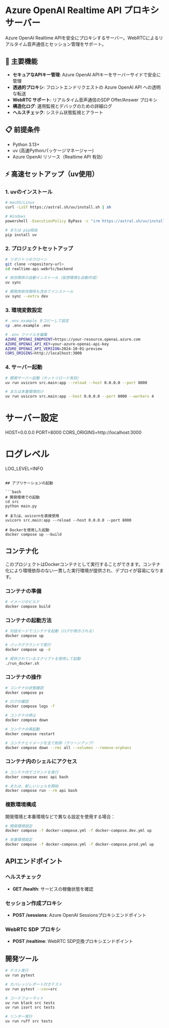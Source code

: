 # Azure OpenAI Realtime API プロキシサーバー

Azure OpenAI Realtime APIを安全にプロキシするサーバー。WebRTCによるリアルタイム音声通信とセッション管理をサポート。

## 🚀 主要機能

- **セキュアなAPIキー管理**: Azure OpenAI APIキーをサーバーサイドで安全に管理
- **透過的プロキシ**: フロントエンドリクエストの Azure OpenAI API への透明な転送
- **WebRTC サポート**: リアルタイム音声通信のSDP Offer/Answer プロキシ
- **構造化ログ**: 運用監視とデバッグのための詳細ログ
- **ヘルスチェック**: システム状態監視とアラート

## 📋 前提条件

- Python 3.13+
- uv (高速Pythonパッケージマネージャー)
- Azure OpenAI リソース（Realtime API 有効）

## ⚡ 高速セットアップ（uv使用）

### 1. uvのインストール
```bash
# macOS/Linux
curl -LsSf https://astral.sh/uv/install.sh | sh

# Windows
powershell -ExecutionPolicy ByPass -c "irm https://astral.sh/uv/install.ps1 | iex"

# または pip経由
pip install uv
```

### 2. プロジェクトセットアップ
```bash
# リポジトリのクローン
git clone <repository-url>
cd realtime-api-webrtc/backend

# 依存関係の自動インストール（仮想環境も自動作成）
uv sync

# 開発用依存関係も含めてインストール
uv sync --extra dev
```

### 3. 環境変数設定
```bash
# .env.example をコピーして設定
cp .env.example .env

# .env ファイルを編集
AZURE_OPENAI_ENDPOINT=https://your-resource.openai.azure.com
AZURE_OPENAI_API_KEY=your-azure-openai-api-key
AZURE_OPENAI_API_VERSION=2024-10-01-preview
CORS_ORIGINS=http://localhost:3000
```

### 4. サーバー起動
```bash
# 開発サーバー起動（ホットリロード有効）
uv run uvicorn src.main:app --reload --host 0.0.0.0 --port 8000

# または本番環境向け
uv run uvicorn src.main:app --host 0.0.0.0 --port 8000 --workers 4
```

# サーバー設定
HOST=0.0.0.0
PORT=8000
CORS_ORIGINS=http://localhost:3000

# ログレベル
LOG_LEVEL=INFO
```

## アプリケーションの起動

```bash
# 開発環境での起動
cd src
python main.py

# または、uvicornを直接使用
uvicorn src.main:app --reload --host 0.0.0.0 --port 8000

# Dockerを使用した起動
docker compose up --build
```

## コンテナ化

このプロジェクトはDockerコンテナとして実行することができます。コンテナ化により環境依存のない一貫した実行環境が提供され、デプロイが容易になります。

### コンテナの準備

```bash
# イメージのビルド
docker compose build
```

### コンテナの起動方法

```bash
# 対話モードでコンテナを起動（ログが表示される）
docker compose up

# バックグラウンドで実行
docker compose up -d

# 提供されているスクリプトを使用して起動
./run_docker.sh
```

### コンテナの操作

```bash
# コンテナの状態確認
docker compose ps

# ログの確認
docker compose logs -f

# コンテナの停止
docker compose down

# コンテナの再起動
docker compose restart

# コンテナとイメージを全て削除（クリーンアップ）
docker compose down --rmi all --volumes --remove-orphans
```

### コンテナ内のシェルにアクセス

```bash
# コンテナ内でコマンドを実行
docker compose exec api bash

# または、新しいシェルを開始
docker compose run --rm api bash
```

### 複数環境構成

開発環境と本番環境などで異なる設定を使用する場合：

```bash
# 開発環境設定
docker compose -f docker-compose.yml -f docker-compose.dev.yml up

# 本番環境設定
docker compose -f docker-compose.yml -f docker-compose.prod.yml up
```

## APIエンドポイント

### ヘルスチェック
- **GET /health**: サービスの稼働状態を確認

### セッション作成プロキシ
- **POST /sessions**: Azure OpenAI Sessionsプロキシエンドポイント

### WebRTC SDP プロキシ
- **POST /realtime**: WebRTC SDP交換プロキシエンドポイント

## 開発ツール

```bash
# テスト実行
uv run pytest

# カバレッジレポート付きテスト
uv run pytest --cov=src

# コードフォーマット
uv run black src tests
uv run isort src tests

# リンター実行
uv run ruff src tests
```
